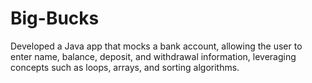 # Big-Bucks
Developed a Java app that mocks a bank account, allowing the user to enter name, balance, deposit, and withdrawal information, leveraging concepts such as loops, arrays, and sorting algorithms.
